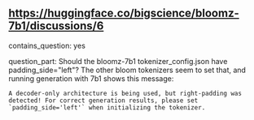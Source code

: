 ## https://huggingface.co/bigscience/bloomz-7b1/discussions/6

contains_question: yes

question_part: Should the bloomz-7b1 tokenizer_config.json have padding_side="left"?
The other bloom tokenizers seem to set that, and running generation with 7b1 shows this message:

``` 
A decoder-only architecture is being used, but right-padding was detected! For correct generation results, please set `padding_side='left'` when initializing the tokenizer. 
```